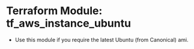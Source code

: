 # Terraform Module: tf_aws_instance_ubuntu
  - Use this module if you require the latest Ubuntu (from Canonical) ami.
